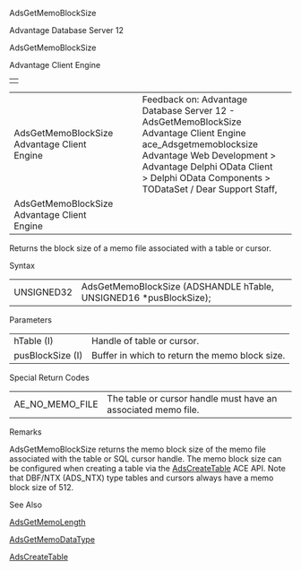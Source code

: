 AdsGetMemoBlockSize




Advantage Database Server 12  

AdsGetMemoBlockSize

Advantage Client Engine

|  |
| --- |
|  |

|  |  |  |  |  |
| --- | --- | --- | --- | --- |
| AdsGetMemoBlockSize  Advantage Client Engine |  |  | Feedback on: Advantage Database Server 12 - AdsGetMemoBlockSize Advantage Client Engine ace\_Adsgetmemoblocksize Advantage Web Development > Advantage Delphi OData Client > Delphi OData Components > TODataSet / Dear Support Staff, |  |
| AdsGetMemoBlockSize  Advantage Client Engine |  |  |  |  |

Returns the block size of a memo file associated with a table or cursor.

Syntax

|  |  |
| --- | --- |
| UNSIGNED32 | AdsGetMemoBlockSize (ADSHANDLE hTable,  UNSIGNED16 \*pusBlockSize); |

Parameters

|  |  |
| --- | --- |
| hTable (I) | Handle of table or cursor. |
| pusBlockSize (I) | Buffer in which to return the memo block size. |

Special Return Codes

|  |  |
| --- | --- |
| AE\_NO\_MEMO\_FILE | The table or cursor handle must have an associated memo file. |

Remarks

AdsGetMemoBlockSize returns the memo block size of the memo file associated with the table or SQL cursor handle. The memo block size can be configured when creating a table via the [AdsCreateTable](ace_adscreatetable.htm) ACE API. Note that DBF/NTX (ADS\_NTX) type tables and cursors always have a memo block size of 512.

See Also

[AdsGetMemoLength](ace_adsgetmemolength.htm)

[AdsGetMemoDataType](ace_adsgetmemodatatype.htm)

[AdsCreateTable](ace_adscreatetable.htm)